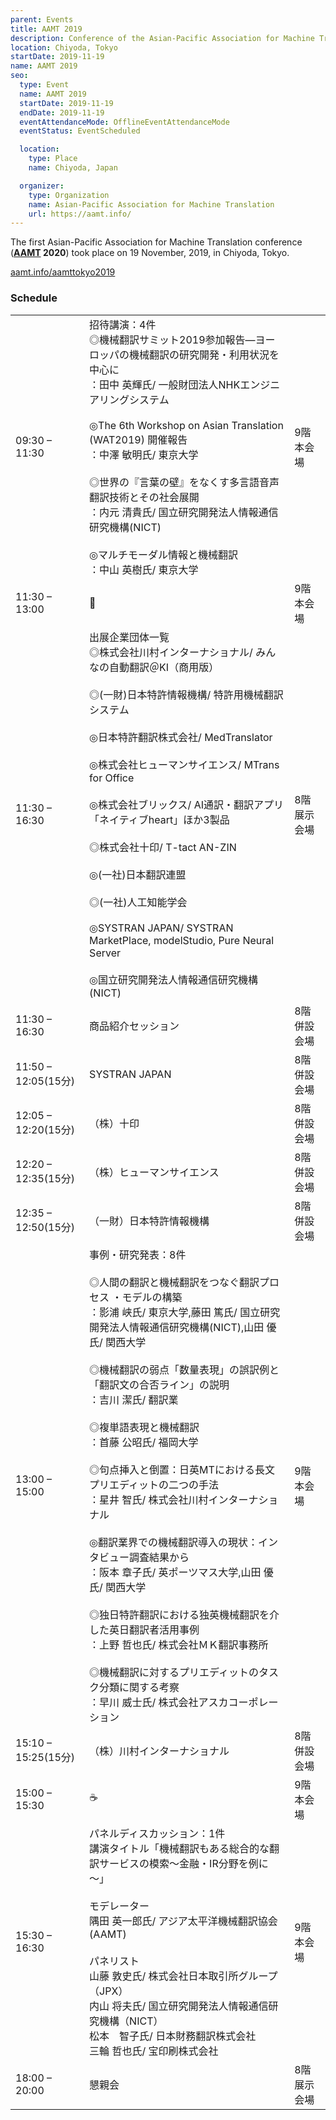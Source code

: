 ```yaml
---
parent: Events
title: AAMT 2019
description: Conference of the Asian-Pacific Association for Machine Translation
location: Chiyoda, Tokyo
startDate: 2019-11-19
name: AAMT 2019
seo:
  type: Event
  name: AAMT 2019
  startDate: 2019-11-19
  endDate: 2019-11-19
  eventAttendanceMode: OfflineEventAttendanceMode
  eventStatus: EventScheduled

  location:
    type: Place
    name: Chiyoda, Japan

  organizer:
    type: Organization
    name: Asian-Pacific Association for Machine Translation
    url: https://aamt.info/
---
```


The first Asian-Pacific Association for Machine Translation conference (**[AAMT](../associations/aamt.md) 2020**) took place on 19 November, 2019, in Chiyoda, Tokyo.

[aamt.info/aamttokyo2019](https://aamt.info/aamttokyo2019/)

### Schedule

|     |     |     |
| --- | --- | --- |
| 09:30 – 11:30 |	招待講演：4件 <br>◎機械翻訳サミット2019参加報告―ヨーロッパの機械翻訳の研究開発・利用状況を中心に <br>：田中 英輝氏/ 一般財団法人NHKエンジニアリングシステム <br><br>◎The 6th Workshop on Asian Translation (WAT2019) 開催報告 <br>：中澤 敏明氏/ 東京大学 <br><br>◎世界の『言葉の壁』をなくす多言語音声翻訳技術とその社会展開 <br>：内元 清貴氏/ 国立研究開発法人情報通信研究機構(NICT) <br><br>◎マルチモーダル情報と機械翻訳 <br>：中山 英樹氏/ 東京大学 | 9階本会場 |
| 11:30 – 13:00 |	🍴 |  9階本会場 |
| 11:30 – 16:30 | 出展企業団体一覧 <br>◎株式会社川村インターナショナル/ みんなの自動翻訳＠KI（商用版）<br><br>◎(一財)日本特許情報機構/ 特許用機械翻訳システム <br><br>◎日本特許翻訳株式会社/ MedTranslator <br><br>◎株式会社ヒューマンサイエンス/ MTrans for Office <br><br>◎株式会社ブリックス/ AI通訳・翻訳アプリ「ネイティブheart」ほか3製品 <br><br>◎株式会社十印/ T-tact AN-ZIN <br><br>◎(一社)日本翻訳連盟 <br><br>◎(一社)人工知能学会 <br><br>◎SYSTRAN JAPAN/ SYSTRAN MarketPlace, modelStudio, Pure Neural Server <br><br>◎国立研究開発法人情報通信研究機構(NICT) | 8階展示会場 |
| 11:30 – 16:30 | 商品紹介セッション | 8階併設会場 |
| 11:50 – 12:05(15分) | SYSTRAN JAPAN | 8階併設会場 |
| 12:05 – 12:20(15分)  |（株）十印 | 8階併設会場 |
| 12:20 – 12:35(15分) | （株）ヒューマンサイエンス | 8階併設会場 |
| 12:35 – 12:50(15分) | （一財）日本特許情報機構 | 8階併設会場 |
| 13:00 – 15:00 | 	事例・研究発表：8件 <br><br>◎人間の翻訳と機械翻訳をつなぐ翻訳プロセス ・モデルの構築 <br>：影浦 峡氏/ 東京大学,藤田 篤氏/ 国立研究開発法人情報通信研究機構(NICT),山田 優氏/ 関西大学 <br><br>◎機械翻訳の弱点「数量表現」の誤訳例と「翻訳文の合否ライン」の説明 <br>：吉川 潔氏/ 翻訳業 <br><br>◎複単語表現と機械翻訳 <br>：首藤 公昭氏/ 福岡大学 <br><br>◎句点挿入と倒置：日英MTにおける長文プリエディットの二つの手法 <br>：星井 智氏/ 株式会社川村インターナショナル <br><br>◎翻訳業界での機械翻訳導入の現状：インタビュー調査結果から <br>：阪本 章子氏/ 英ポーツマス大学,山田 優氏/ 関西大学 <br><br>◎独日特許翻訳における独英機械翻訳を介した英日翻訳者活用事例 <br>：上野 哲也氏/ 株式会社ＭＫ翻訳事務所 <br><br>◎機械翻訳に対するプリエディットのタスク分類に関する考察 <br>：早川 威士氏/ 株式会社アスカコーポレーション | 9階本会場 |
| 15:10 – 15:25(15分) | （株）川村インターナショナル | 8階併設会場 |
| 15:00 – 15:30 |	☕️ | 9階本会場 |
| 15:30 – 16:30 |	パネルディスカッション：1件 <br>講演タイトル「機械翻訳もある総合的な翻訳サービスの模索～金融・IR分野を例に～」 <br><br>モデレーター <br>隅田 英一郎氏/ アジア太平洋機械翻訳協会(AAMT) <br><br>パネリスト <br>山藤 敦史氏/ 株式会社日本取引所グループ（JPX） <br>内山 将夫氏/ 国立研究開発法人情報通信研究機構（NICT）<br>松本　智子氏/ 日本財務翻訳株式会社 <br>三輪 哲也氏/ 宝印刷株式会社 | 9階本会場 |
| 18:00 – 20:00 |	懇親会 | 8階展示会場 |
